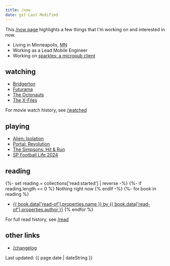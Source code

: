 ```yaml
---
title: /now
date: git Last Modified
---
```


This <a href="https://nownownow.com">/now page</a> highlights a few things that I'm working on and interested in now.

- Living in <span class="p-locality">Minneapolis</span>, <abbr class="p-region" title="Minnesota">MN</abbr>
- Working as a Lead Mobile Engineer
- Working on [sparkles: a micropub client](https://sparkles.sploot.com)

## watching
- [Bridgerton](https://www.imdb.com/title/tt8740790/)
- [Futurama](https://www.imdb.com/title/tt0149460/)
- [The Octonauts](https://www.imdb.com/title/tt1710177/)
- [The X-Files](https://www.imdb.com/title/tt0106179/)

For movie watch history, see [/watched](/watched)

## playing
- [Alien: Isolation](https://store.steampowered.com/app/214490/)
- [Portal: Revolution](https://store.steampowered.com/app/601360/Portal_Revolution/)
- [The Simpsons: Hit & Run](https://en.wikipedia.org/wiki/The_Simpsons:_Hit_%26_Run)
- [SP Football Life 2024](https://www.pessmokepatch.com/2023/09/spfl24.html)

## reading
{%- set reading = collections['read:started'] | reverse -%}
{%- if reading.length == 0 %}
Nothing right now
{% endif -%}
{%- for book in reading %}
- <a href="{{ book.url }}">{{ book.data['read-of'].properties.name }} by {{ book.data['read-of'].properties.author }}</a>
{% endfor %}

For full read history, see [/read](/read)

## other links

- [/changelog](/changelog)

<p class="text-center">Last updated: <time class="dt-published" datetime="{{ page.date | dateISO }}">{{ page.date | dateString }}</time></p>

